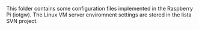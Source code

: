 This folder contains some configuration files implemented in the
Raspberry Pi (iotgw).  The Linux VM server enviromnent settings are
stored in the lista SVN project.